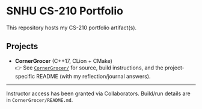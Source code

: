 # SNHU CS-210 Portfolio

This repository hosts my CS-210 portfolio artifact(s).

## Projects

- **CornerGrocer** (C++17, CLion + CMake)  
  👉 See [`CornerGrocer/`](CornerGrocer/) for source, build instructions, and the project-specific README (with my reflection/journal answers).

---
Instructor access has been granted via Collaborators. Build/run details are in `CornerGrocer/README.md`.
